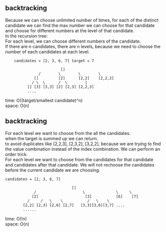 ## backtracking
Because we can choose unlimited number of times, for each of the distinct candidate we can find the max number we can choose for that candidate and choose for different numbers at the level of that candidate.<br>
In the recursion tree:<br>
For each level, we can choose different numbers of the candidate.<br>
If there are n candidates, there are n levels, because we need to choose the number of each candidates at each level.<br>

		candidates = [2, 3, 6, 7] target = 7
		
				             []
			       /        \        \        \
			     []         [2]      [2,2]    [2,2,2]
			    / \  \      /  \        |    
			  [] [3] [3,3] [2] [2,3] [2,2,3]
			  ....

time: O((target/smallest candidate)^n)<br>
space: O(n)

## backtracking
For each level we want to choose from the all the candidates.<br>
when the target is summed up we can return.<br>
to avoid duplicates like [2,2,3], [2,3,2], [3,2,2], because we are trying to find the value combination instead of the index combination. We can perform an order trick.<br>
For each level we want to choose from the candidates for that candidate and candidates after that candidate. We will not rechoose the candidates before the current candidate we are choosing.<br>

	candidates = [2, 3, 6, 7]

						          []
				 /                     \              \     \
				[2]                     [3]           [6]    [7]
			  /     /   \    \           /   \    \
			[2,2] [2,3] [2,6] [2,7]   [3,3][3,6][3,7] ....
			......

time: O(!n)<br>
space: O(n)
